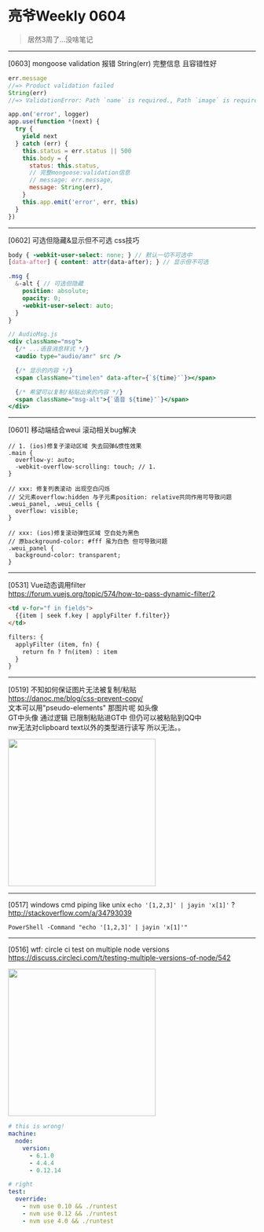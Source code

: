# 亮爷Weekly 0604

> 居然3周了...没啥笔记

---

[0603] mongoose validation 报错 String(err) 完整信息 且容错性好

```js
err.message
//=> Product validation failed
String(err)
//=> ValidationError: Path `name` is required., Path `image` is required., Path `stock` is required., Path `price` is required.
```

```js
app.on('error', logger)
app.use(function *(next) {
  try {
    yield next
  } catch (err) {
    this.status = err.status || 500
    this.body = {
      status: this.status,
      // 完整mongoose:validation信息
      // message: err.message,
      message: String(err),
    }
    this.app.emit('error', err, this)
  }
})
```

---

[0602] 可选但隐藏&显示但不可选 css技巧

```scss
body { -webkit-user-select: none; } // 默认一切不可选中
[data-after] { content: attr(data-after); } // 显示但不可选

.msg {
  &-alt { // 可选但隐藏
    position: absolute;
    opacity: 0;
    -webkit-user-select: auto;
  }
}
```

```jsx
// AudioMsg.js
<div className="msg">
  {/* ...语音消息样式 */}
  <audio type="audio/amr" src />

  {/* 显示的内容 */}
  <span className="timelen" data-after={`${time}″`}></span>

  {/* 希望可以复制/粘贴出来的内容 */}
  <span className="msg-alt">{`语音 ${time}″`}</span>
</div>
```

---

[0601] 移动端结合weui 滚动相关bug解决

```less
// 1. (ios)修复子滚动区域 失去回弹&惯性效果
.main {
  overflow-y: auto;
  -webkit-overflow-scrolling: touch; // 1.
}

// xxx: 修复列表滚动 出现空白闪烁
// 父元素overflow:hidden 与子元素position: relative共同作用可导致问题
.weui_panel, .weui_cells {
  overflow: visible;
}

// xxx: (ios)修复滚动弹性区域 空白处为黑色
// 原background-color: #fff 虽为白色 但可导致问题
.weui_panel {
  background-color: transparent;
}
```

---

[0531] Vue动态调用filter  
https://forum.vuejs.org/topic/574/how-to-pass-dynamic-filter/2

```html
<td v-for="f in fields">
  {{item | seek f.key | applyFilter f.filter}}
</td>

filters: {
  applyFilter (item, fn) {
    return fn ? fn(item) : item
  }
}
```

---

[0519] 不知如何保证图片无法被复制/粘贴  
https://danoc.me/blog/css-prevent-copy/  
文本可以用"pseudo-elements" 那图片呢 如头像  
GT中头像 通过逻辑 已限制粘贴进GT中 但仍可以被粘贴到QQ中  
nw无法对clipboard text以外的类型进行读写 所以无法。。

<img width="300" src="https://cloud.githubusercontent.com/assets/6647633/15384899/7d154cbe-1dd0-11e6-995a-71f1079d1225.png">

---

[0517] windows cmd piping like unix `echo '[1,2,3]' | jayin 'x[1]'` ?  
http://stackoverflow.com/a/34793039

```shell
PowerShell -Command "echo '[1,2,3]' | jayin 'x[1]'"
```

---

[0516] wtf: circle ci test on multiple node versions  
https://discuss.circleci.com/t/testing-multiple-versions-of-node/542

<img width="300" src="https://cloud.githubusercontent.com/assets/6647633/15295051/5149fc80-1bc1-11e6-80c1-094bfde2cc1b.png">

```yml
# this is wrong!
machine:
  node:
    version:
      - 6.1.0
      - 4.4.4
      - 0.12.14

# right
test:
  override:
    - nvm use 0.10 && ./runtest
    - nvm use 0.12 && ./runtest 
    - nvm use 4.0 && ./runtest
```
